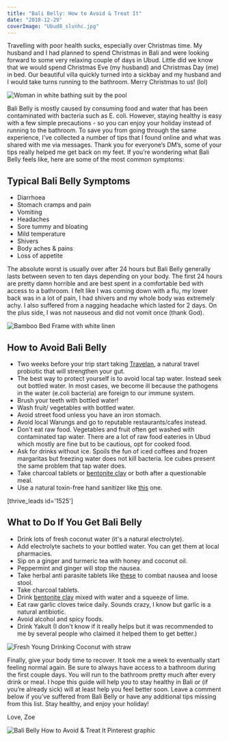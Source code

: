 ```yaml
---
title: "Bali Belly: How to Avoid & Treat It"
date: "2018-12-29"
coverImage: "Ubud8_slvnhc.jpg"
---
```


Travelling with poor health sucks, especially over Christmas time. My husband and I had planned to spend Christmas in Bali and were looking forward to some very relaxing couple of days in Ubud. Little did we know that we would spend Christmas Eve (my husband) and Christmas Day (me) in bed. Our beautiful villa quickly turned into a sickbay and my husband and I would take turns running to the bathroom. Merry Christmas to us! (lol)

![Woman in white bathing suit by the pool](images/Ubud6-3_fwoa84.jpg)

Bali Belly is mostly caused by consuming food and water that has been contaminated with bacteria such as E. coli. However, staying healthy is easy with a few simple precautions - so you can enjoy your holiday instead of running to the bathroom. To save you from going through the same experience, I’ve collected a number of tips that I found online and what was shared with me via messages. Thank you for everyone’s DM’s, some of your tips really helped me get back on my feet. If you’re wondering what Bali Belly feels like, here are some of the most common symptoms:

## Typical Bali Belly Symptoms

- Diarrhoea
- Stomach cramps and pain
- Vomiting
- Headaches
- Sore tummy and bloating
- Mild temperature
- Shivers
- Body aches & pains
- Loss of appetite

The absolute worst is usually over after 24 hours but Bali Belly generally lasts between seven to ten days depending on your body. The first 24 hours are pretty damn horrible and are best spent in a comfortable bed with access to a bathroom. I felt like I was coming down with a flu, my lower back was in a lot of pain, I had shivers and my whole body was extremely achy. I also suffered from a nagging headache which lasted for 2 days. On the plus side, I was not nauseous and did not vomit once (thank God).

![Bamboo Bed Frame with white linen](images/Canggu2_filwlu.jpg)

## How to Avoid Bali Belly

- Two weeks before your trip start taking [Travelan](http://www.travelan.com.au/), a natural travel probiotic that will strengthen your gut.
- The best way to protect yourself is to avoid local tap water. Instead seek out bottled water. In most cases, we become ill because the pathogens in the water (e.coli bacteria) are foreign to our immune system.
- Brush your teeth with bottled water!
- Wash fruit/ vegetables with bottled water.
- Avoid street food unless you have an iron stomach.
- Avoid local Warungs and go to reputable restaurants/cafes instead.
- Don't eat raw food. Vegetables and fruit often get washed with contaminated tap water. There are a lot of raw food eateries in Ubud which mostly are fine but to be cautious, opt for cooked food.
- Ask for drinks without ice. Spoils the fun of iced coffees and frozen margaritas but freezing water does not kill bacteria. Ice cubes present the same problem that tap water does.
- Take charcoal tablets or [bentonite clay](https://www.esther.com.au/products/edible-mud) or both after a questionable meal.
- Use a natural toxin-free hand sanitizer like [this](https://bondiwash.com.au/products/hand-spray) one.

\[thrive\_leads id='1525'\]

## What to Do If You Get Bali Belly

- Drink lots of fresh coconut water (it's a natural electrolyte).
- Add electrolyte sachets to your bottled water. You can get them at local pharmacies.
- Sip on a ginger and turmeric tea with honey and coconut oil.
- Peppermint and ginger will stop the nausea.
- Take herbal anti parasite tablets like [these](https://mingherbs.com/product/anti-parasite/) to combat nausea and loose stool.
- Take charcoal tablets.
- Drink [bentonite clay](https://www.esther.com.au/products/edible-mud) mixed with water and a squeeze of lime.
- Eat raw garlic cloves twice daily. Sounds crazy, I know but garlic is a natural antibiotic.
- Avoid alcohol and spicy foods.
- Drink Yakult (I don't know if it really helps but it was recommended to me by several people who claimed it helped them to get better.)

![Fresh Young Drinking Coconut with straw](images/AvocadoFactory1_cr7kzp.jpg)

Finally, give your body time to recover. It took me a week to eventually start feeling normal again. Be sure to always have access to a bathroom during the first couple days. You will run to the bathroom pretty much after every drink or meal. I hope this guide will help you to stay healthy in Bali or (if you’re already sick) will at least help you feel better soon. Leave a comment below if you’ve suffered from Bali Belly or have any additional tips missing from this list. Stay healthy, and enjoy your holiday!

Love, Zoe

![Bali Belly How to Avoid & Treat It Pinterest graphic](images/Bali-Belly-How-to-Avoid-Treat-It-PIN_w6ueao.jpg)

